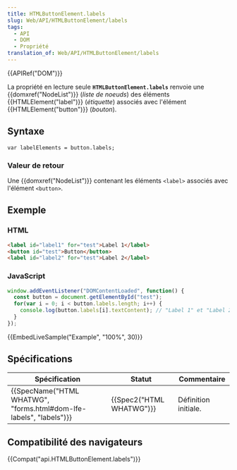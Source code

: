 ```yaml
---
title: HTMLButtonElement.labels
slug: Web/API/HTMLButtonElement/labels
tags:
  - API
  - DOM
  - Propriété
translation_of: Web/API/HTMLButtonElement/labels
---
```

{{APIRef("DOM")}}

La propriété en lecture seule **`HTMLButtonElement.labels`** renvoie une {{domxref("NodeList")}} (_liste de noeuds_) des éléments {{HTMLElement("label")}} (_étiquette_) associés avec l'élément {{HTMLElement("button")}} (_bouton_).

## Syntaxe

    var labelElements = button.labels;

### Valeur de retour

Une {{domxref("NodeList")}} contenant les éléments `<label>` associés avec l'élément `<button>`.

## Exemple

### HTML

```html
<label id="label1" for="test">Label 1</label>
<button id="test">Button</button>
<label id="label2" for="test">Label 2</label>
```

### JavaScript

```js
window.addEventListener("DOMContentLoaded", function() {
  const button = document.getElementById("test");
  for(var i = 0; i < button.labels.length; i++) {
    console.log(button.labels[i].textContent); // "Label 1" et "Label 2"
  }
});
```

{{EmbedLiveSample("Example", "100%", 30)}}

## Spécifications

| Spécification                                                                            | Statut                           | Commentaire          |
| ---------------------------------------------------------------------------------------- | -------------------------------- | -------------------- |
| {{SpecName("HTML WHATWG", "forms.html#dom-lfe-labels", "labels")}} | {{Spec2("HTML WHATWG")}} | Définition initiale. |

## Compatibilité des navigateurs

{{Compat("api.HTMLButtonElement.labels")}}
